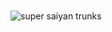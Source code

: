 # 
![super saiyan trunks](https://i.pinimg.com/originals/bf/ba/30/bfba309fdd8004f489045f2ae2cfe6a8.jpg)
